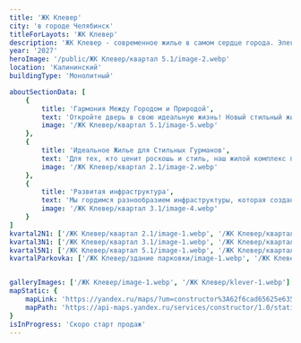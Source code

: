 ```yaml
---
title: 'ЖК Клевер'
city: 'в городе Челябинск'
titleForLayots: 'ЖК Клевер'
description: 'ЖК Клевер - современное жилье в самом сердце города. Элегантный дизайн, удобное расположение, разнообразная инфраструктура и природные зоны делают его идеальным выбором для комфортной и стильной жизни.'
year: '2027'
heroImage: '/public/ЖК Клевер/квартал 5.1/image-2.webp'
location: 'Калининский'
buildingType: 'Монолитный'

aboutSectionData: [
    {
        title: 'Гармония Между Городом и Природой',
        text: 'Откройте дверь в свою идеальную жизнь! Новый стильный жилой комплекс — ваш личный рай! Комфорт, уют, и безграничные возможности ждут вас здесь! Наши улицы — путь к счастью, наши дворы — оазис умиротворения! Инфраструктура, которая удовлетворит все ваши потребности! Выберите комфортное место проживания, выберите наш жилой комплекс!»',
        image: '/ЖК Клевер/квартал 5.1/image-5.webp'
    },
    {
        title: 'Идеальное Жилье для Стильных Гурманов',
        text: 'Для тех, кто ценит роскошь и стиль, наш жилой комплекс предлагает идеальное жилье. Особенности включают современную архитектуру с уникальным и и и элегантным дизайном, который добавляет шарма и индивидуальности вашему пространству.',
        image: '/ЖК Клевер/квартал 2.1/image-2.webp'
    },
    {
        title: 'Развитая инфраструктура',
        text: 'Мы гордимся разнообразием инфраструктуры, которая создана и продолжает развиваться вокруг нашего комплекса. Рестораны, кафе, фитнес-центры и парки - здесь есть все, чтобы удовлетворить ваши потребности и желания.',
        image: '/ЖК Клевер/квартал 3.1/image-4.webp'
    }
]
kvartal2N1: ['/ЖК Клевер/квартал 2.1/image-1.webp', '/ЖК Клевер/квартал 2.1/image-2.webp', '/ЖК Клевер/квартал 2.1/image-3.webp', '/ЖК Клевер/квартал 2.1/image-4.webp', '/ЖК Клевер/квартал 2.1/image-5.webp']
kvartal3N1: ['/ЖК Клевер/квартал 3.1/image-1.webp', '/ЖК Клевер/квартал 3.1/image-2.webp', '/ЖК Клевер/квартал 3.1/image-3.webp', '/ЖК Клевер/квартал 3.1/image-4.webp', '/ЖК Клевер/квартал 3.1/image-5.webp',]
kvartal5N1: ['/ЖК Клевер/квартал 5.1/image-1.webp', '/ЖК Клевер/квартал 5.1/image-2.webp', '/ЖК Клевер/квартал 5.1/image-3.webp', '/ЖК Клевер/квартал 5.1/image-4.webp', '/ЖК Клевер/квартал 5.1/image-5.webp']
kvartalParkovka: ['/ЖК Клевер/здание парковки/image-1.webp', '/ЖК Клевер/здание парковки/image-2.webp', '/ЖК Клевер/здание парковки/image-3.webp', '/ЖК Клевер/здание парковки/image-4.webp', '/ЖК Клевер/здание парковки/image-5.webp']


galleryImages: ['/ЖК Клевер/image-1.webp', '/ЖК Клевер/klever-1.webp']
mapStatic: {
    mapLink: 'https://yandex.ru/maps/?um=constructor%3A62f6cad65625e6353ab9bf77cf0eb2922b2f7a5bd5caea85056d84f17775987c&amp;source=constructorStatic',
    mapPath: 'https://api-maps.yandex.ru/services/constructor/1.0/static/?um=constructor%3A62f6cad65625e6353ab9bf77cf0eb2922b2f7a5bd5caea85056d84f17775987c&amp;width=600&amp;height=450&amp;lang=ru_RU',
}
isInProgress: 'Скоро старт продаж'
---
```

